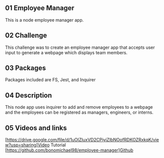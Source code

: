 ## 01 Employee Manager
This is a node employee manager app.

## 02 Challenge
This challenge was to create an employee manager app that accepts user input to generate a webpage which displays team members.

## 03 Packages
Packages included are FS, Jest, and Inquirer

## 04 Description
This node app uses inquirer to add and remove employees to a webpage and the employees can be registered as managers, engineers, or interns.

## 05 Videos and links
[https://drive.google.com/file/d/1uOIZIuxVD2CPiyiZIbNOofRDKOZRxkqK/view?usp=sharing]Video Tutorial
[https://github.com/bonomichael98/employee-manager]Github